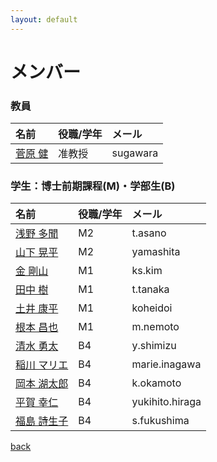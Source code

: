 ```yaml
---
layout: default
---
```


# メンバー


### 教員

|名前                          | 役職/学年  | メール    |
|:-----------------------------|:-----------|:----------|
|[菅原 健](member/sugawara)    | 准教授     | sugawara  |

### 学生：博士前期課程(M)・学部生(B)

|名前                          | 役職/学年  | メール      |
|:-----------------------------|:-----------|:------------|
|[浅野 多聞](member/asano)     | M2         | t.asano     |
|[山下 晃平](member/yamashita) | M2         | yamashita   |
|[金 剛山](member/kim)         | M1         | ks.kim      |
|[田中 樹](member/tanaka)      | M1         | t.tanaka    |
|[土井 康平](member/doi)       | M1         | koheidoi    |
|[根本 昌也](member/nemoto)    | M1         | m.nemoto    |
|[清水 勇太](member/shimizu)   | B4         | y.shimizu   |
|[稲川 マリエ](member/inagawa) | B4         | marie.inagawa |
|[岡本 湖太郎](member/okamoto) | B4         | k.okamoto   |
|[平賀 幸仁](member/hiraga)    | B4         | yukihito.hiraga |
|[福島 詩生子](member/fukushima)| B4        | s.fukushima |

[back](./)
